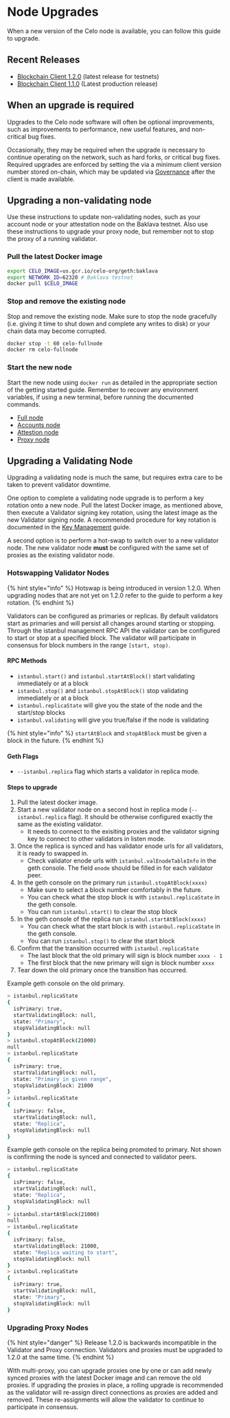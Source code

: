 # Node Upgrades

When a new version of the Celo node is available, you can follow this guide to upgrade.

## Recent Releases

* [Blockchain Client 1.2.0](https://github.com/celo-org/celo-blockchain/releases/tag/v1.2.0) (latest release for testnets)
* [Blockchain Client 1.1.0](https://github.com/celo-org/celo-blockchain/releases/tag/v1.1.0) (Latest production release)

## When an upgrade is required

Upgrades to the Celo node software will often be optional improvements, such as improvements to performance, new useful features, and non-critical bug fixes.

Occasionally, they may be required when the upgrade is necessary to continue operating on the network, such as hard forks, or critical bug fixes. Required upgrades are enforced by setting the via a minimum client version number stored on-chain, which may be updated via [Governance](../celo-codebase/protocol/governance.md) after the client is made available.

## Upgrading a non-validating node

Use these instructions to update non-validating nodes, such as your account node or your attestation node on the Baklava testnet. Also use these instructions to upgrade your proxy node, but remember not to stop the proxy of a running validator.

### Pull the latest Docker image

```bash
export CELO_IMAGE=us.gcr.io/celo-org/geth:baklava
export NETWORK_ID=62320 # Baklava testnet
docker pull $CELO_IMAGE
```

### Stop and remove the existing node

Stop and remove the existing node. Make sure to stop the node gracefully (i.e. giving it time to shut down and complete any writes to disk) or your chain data may become corrupted.

```bash
docker stop -t 60 celo-fullnode
docker rm celo-fullnode
```

### Start the new node

Start the new node using `docker run` as detailed in the appropriate section of the getting started guide. Remember to recover any environment variables, if using a new terminal, before running the documented commands.

- [Full node](../getting-started/running-a-full-node-in-mainnet.md#start-the-node)
- [Accounts node](../getting-started/running-a-validator-in-mainnet.md#start-your-accounts-node)
- [Attestion node](../getting-started/running-a-validator-in-mainnet.md#running-the-attestation-service)
- [Proxy node](../getting-started/running-a-validator-in-mainnet.md#deploy-a-proxy)

## Upgrading a Validating Node

Upgrading a validating node is much the same, but requires extra care to be taken to prevent validator downtime.

One option to complete a validating node upgrade is to perform a key rotation onto a new node. Pull the latest Docker image, as mentioned above, then execute a Validator signing key rotation, using the latest image as the new Validator signing node. A recommended procedure for key rotation is documented in the [Key Management](key-management/key-rotation.md) guide.

A second option is to perform a hot-swap to switch over to a new validator node. The new validator node **must** be configured with the same set of proxies as the existing validator node.

### Hotswapping Validator Nodes

{% hint style="info" %} Hotswap is being introduced in version 1.2.0. When upgrading nodes that are not yet on 1.2.0 refer to the guide to perform a key rotation. {% endhint %}

Validators can be configured as primaries or replicas. By default validators start as primaries and will persist all changes around starting or stopping. Through the istanbul management RPC API the validator can be configured to start or stop at a specified block. The validator will participate in consensus for block numbers in the range `[start, stop)`.

#### RPC Methods
* `istanbul.start()` and `istanbul.startAtBlock()` start validating immediately or at a block
* `istanbul.stop()` and `istanbul.stopAtBlock()` stop validating immediately or at a block
* `istanbul.replicaState` will give you the state of the node and the start/stop blocks
* `istanbul.validating` will give you true/false if the node is validating

{% hint style="info" %} `startAtBlock` and `stopAtBlock` must be given a block in the future. {% endhint %}

#### Geth Flags
* `--istanbul.replica` flag which starts a validator in replica mode.

#### Steps to upgrade
1. Pull the latest docker image.
2. Start a new validator node on a second host in replica mode (`--istanbul.replica` flag). It should be otherwise configured exactly the same as the existing validator.
    * It needs to connect to the exisiting proxies and the validator signing key to connect to other validators in listen mode.
3. Once the replica is synced and has validator enode urls for all validators, it is ready to swapped in.
    * Check validator enode urls with `istanbul.valEnodeTableInfo` in the geth console. The field `enode` should be filled in for each validator peer.
4. In the geth console on the primary run `istanbul.stopAtBlock(xxxx)`
    * Make sure to select a block number comfortably in the future.
    * You can check what the stop block is with `istanbul.replicaState` in the geth console.
    * You can run `istanbul.start()` to clear the stop block
5. In the geth console of the replica run `istanbul.startAtBlock(xxxx)`
    * You can check what the start block is with `istanbul.replicaState` in the geth console.
    * You can run `istanbul.stop()` to clear the start block
6. Confirm that the transition occurred with `istanbul.replicaState` 
    * The last block that the old primary will sign is block number `xxxx - 1`
    * The first block that the new primary will sign is block number `xxxx`
7. Tear down the old primary once the transition has occurred.

Example geth console on the old primary.
```bash
> istanbul.replicaState
{
  isPrimary: true,
  startValidatingBlock: null,
  state: "Primary",
  stopValidatingBlock: null
}
> istanbul.stopAtBlock(21000)
null
> istanbul.replicaState  
{
  isPrimary: true,
  startValidatingBlock: null,
  state: "Primary in given range",
  stopValidatingBlock: 21000
}
> istanbul.replicaState
{
  isPrimary: false,
  startValidatingBlock: null,
  state: "Replica",
  stopValidatingBlock: null
}
```

Example geth console on the replica being promoted to primary. Not shown is confirming the node is synced and connected to validator peers.
```bash
> istanbul.replicaState
{
  isPrimary: false,
  startValidatingBlock: null,
  state: "Replica",
  stopValidatingBlock: null
}
> istanbul.startAtBlock(21000)
null
> istanbul.replicaState
{
  isPrimary: false,
  startValidatingBlock: 21000,
  state: "Replica waiting to start",
  stopValidatingBlock: null
}
> istanbul.replicaState
{
  isPrimary: true,
  startValidatingBlock: null,
  state: "Primary",
  stopValidatingBlock: null
}
```

### Upgrading Proxy Nodes

{% hint style="danger" %} Release 1.2.0 is backwards incompatible in the Validator and Proxy connection. Validators and proxies must be upgraded to 1.2.0 at the same time. {% endhint %}

With multi-proxy, you can upgrade proxies one by one or can add newly synced proxies with the latest Docker image and can remove the old proxies. If upgrading the proxies in place, a rolling upgrade is recommended as the validator will re-assign direct connections as proxies are added and removed. These re-assignments will allow the validator to continue to participate in consensus.
